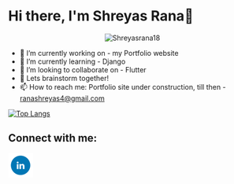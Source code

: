 
# Hi there, I'm Shreyas Rana👋
<p align="center"> <img src="https://komarev.com/ghpvc/?username=Shreyasrana18" alt="Shreyasrana18" /> </p>

- 🔭 I’m currently working on - my Portfolio website
- 🌱 I’m currently learning - Django 
- 👯 I’m looking to collaborate on - Flutter
- 💬 Lets brainstorm together!
- 📫 How to reach me: Portfolio site under construction, till then - ranashreyas4@gmail.com

[![Top Langs](https://github-readme-stats.vercel.app/api/top-langs/?username=Shreyasrana18&layout=compact)](https://google.com)

## Connect with me:
<a href="https://www.linkedin.com/in/shreyas-rana-7715171a0/"><img src="https://github.com/aritraroy/social-icons/blob/master/linkedin-icon.png?raw=true" width="50"></a>
